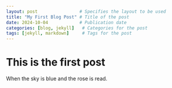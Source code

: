 ```yaml
---
layout: post                # Specifies the layout to be used
title: "My First Blog Post" # Title of the post
date: 2024-10-04            # Publication date
categories: [blog, jekyll]   # Categories for the post
tags: [jekyll, markdown]     # Tags for the post
---
```


# This is the first post 

When the sky is blue and the rose is read.
